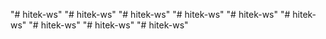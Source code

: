 "# hitek-ws" 
"# hitek-ws" 
"# hitek-ws" 
"# hitek-ws" 
"# hitek-ws" 
"# hitek-ws" 
"# hitek-ws" 
"# hitek-ws" 
"# hitek-ws" 
